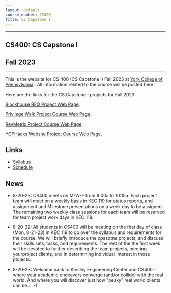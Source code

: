 ```yaml
---
layout: default
course_number: CS400
title: CS Capstone I
---
```


--- --- --- --- --- --- --- --- --- --- --- --- --- --- --- --- --- --- --- --- --- --- --- ---

## CS400: CS Capstone I

## Fall 2023

--- --- --- --- --- --- --- --- --- --- --- --- --- --- --- --- --- --- --- --- --- --- --- ---

This is the website for CS 400 (CS Capstone I) Fall 2023 at [York College of Pennsylvania](http://www.ycp.edu) .  All information related to the course will be posted here.

Here are the links for the CS Capstone I projects for Fall 2023:

[Blockhouse RFQ Project Web Page](./projects/Blockhouse-RFQ-Project/index.html).
 
[Privilege Walk Project Course Web Page](./projects/Privilege-Walk-Project/index.html).

[RevMetrix Project Course Web Page](./projects/RevMetrix-Project/index.html).

[YCPHacks Website Project Course Web Page](./projects/YCPHacks-Website-Project/index.html).


## Links

* [Syllabus](syllabus.html)
* [Schedule](schedule.html)


## News
<!-- Commenting out News until it's needed - and the dates could change, anyway

* 11-14-22: Assignment 7 (Final Report and Final Peer Evals) are both due by Noon, Sunday, 12-11-22

* 11-14-22: Assignment 7 (Final System Presentation) is from 11:00am to 12:50pm, Monday, 12-5-22, with presentation and demo in class

* 11-14-22: Assignment 7 (Draft Technical Report) is due by Noon, Sunday, 12-4-22, in your Google Team Drive

* 11-14-22: Your status report for Monday, 11-28-22 has been moved to Wednesday, 11-30-22

* 11-14-22: On Monday, 11-21-22, you will be giving your status update to your clients: Tyler Franks & David McHugh 

* 10-28-22: Assignment 6 (50% Working System) is at 11:00am, Monday, 11-14-22, with presentation and demo during class

* 9-29-22: Mid-Semester Peer Evals are due Wednesday, 10-26-22 by Noon, via email in PDF form

* 9-29-22: Assignment 5 (Minimal Working System) is due 11:00am, Monday, 10-24-22, with presentation and demo during class

* 9-29-22: Assignment 4 (Analysis & Design) has been moved to 11:00am, Wednesday, 10-5-22, with presentation during class

* 9-19-22: Assignment 3 (Requirements) is due by 11:00am, Monday, 9-26-22, with presentation during class

* 9-19-22: Assignment 2 (Weekly Journals) are now due every Monday by 11:00am (prior to class), with a summary presentation in class on the days that do not already have another assignment due

* 8-27-22: Assignment 1 (Readiness Demo) is due by 11:00am, Friday, 9-16-22, with presentation during class

* 8-27-22: Assignment 1 (Project Proposal) is due by 11:00am, Friday, 9-9-22, with presentation during class

-->

* 8-20-23: CS400 meets on M-W-F from 9:00a to 10:15a.  Each project team will meet on a weekly basis in KEC 119 for status reports, and assignment and Milestone presentations on a week day to be assigned.  The remaining two weekly class sessions for each team will be reserved for team project work days in KEC 118.

* 8-20-22: All students in CS400 will be meeting on the first day of class (Mon, 8-21-23) in KEC 119 to go over the syllabus and requirements for the course.  We will briefly introduce the cpasotne projects, and discuss their skills sets, tasks, and requirements.  The rest of the the first week will be devoted to further describing the team projects, meeting yourproject clients, and in determining individual interest in those ptojects.

* 8-20-23: Welcome back to Kinsley Engineering Center and CS400 - where your academic endeavors converge (and/or collide) with the real world.  And where you will discover just how "pesky" real world clients can be... :-)